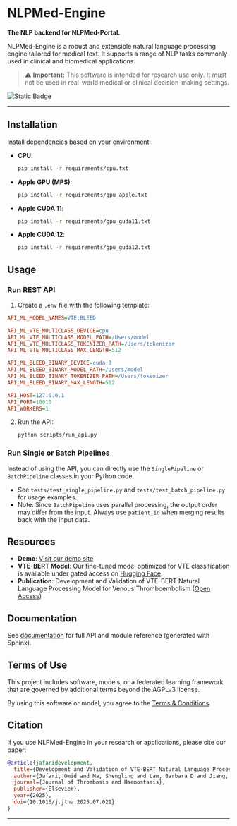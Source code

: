 <!--
SPDX-FileCopyrightText: Copyright (C) 2025 Omid Jafari <omidjafari.com>
SPDX-License-Identifier: AGPL-3.0-or-later

This program is free software: you can redistribute it and/or modify
it under the terms of the GNU Affero General Public License as published by
the Free Software Foundation, either version 3 of the License, or
(at your option) any later version.

This program is distributed in the hope that it will be useful,
but WITHOUT ANY WARRANTY; without even the implied warranty of
MERCHANTABILITY or FITNESS FOR A PARTICULAR PURPOSE.  See the
GNU Affero General Public License for more details.

You should have received a copy of the GNU Affero General Public License
along with this program.  If not, see <http://www.gnu.org/licenses/>.
-->

# NLPMed-Engine

**The NLP backend for NLPMed-Portal.**

NLPMed-Engine is a robust and extensible natural language processing engine tailored for medical text. It supports a range of NLP tasks commonly used in clinical and biomedical applications.

> ⚠️ **Important:** This software is intended for research use only. It must not be used in real-world medical or clinical decision-making settings.

![Static Badge](https://img.shields.io/badge/license-AGPLv3-blue)

---

## Installation

Install dependencies based on your environment:

- **CPU**:
  ```bash
  pip install -r requirements/cpu.txt
  ```

- **Apple GPU (MPS)**:
  ```bash
  pip install -r requirements/gpu_apple.txt
  ```

- **Apple CUDA 11**:
  ```bash
  pip install -r requirements/gpu_guda11.txt
  ```

- **Apple CUDA 12**:
  ```bash
  pip install -r requirements/gpu_guda12.txt
  ```

## Usage

### Run REST API

1. Create a `.env` file with the following template:

  ```ini
  API_ML_MODEL_NAMES=VTE,BLEED

  API_ML_VTE_MULTICLASS_DEVICE=cpu
  API_ML_VTE_MULTICLASS_MODEL_PATH=/Users/model
  API_ML_VTE_MULTICLASS_TOKENIZER_PATH=/Users/tokenizer
  API_ML_VTE_MULTICLASS_MAX_LENGTH=512

  API_ML_BLEED_BINARY_DEVICE=cuda:0
  API_ML_BLEED_BINARY_MODEL_PATH=/Users/model
  API_ML_BLEED_BINARY_TOKENIZER_PATH=/Users/tokenizer
  API_ML_BLEED_BINARY_MAX_LENGTH=512

  API_HOST=127.0.0.1
  API_PORT=10010
  API_WORKERS=1
  ```

2. Run the API:

   ```bash
   python scripts/run_api.py
   ```

### Run Single or Batch Pipelines

Instead of using the API, you can directly use the `SinglePipeline` or `BatchPipeline` classes in your Python code.

- See `tests/test_single_pipeline.py` and `tests/test_batch_pipeline.py` for usage examples.
- Note: Since `BatchPipeline` uses parallel processing, the output order may differ from the input. Always use `patient_id` when merging results back with the input data.

## Resources

- **Demo**: [Visit our demo site](https://nlpmed.demo.angli-lab.com/)
- **VTE-BERT Model**: Our fine-tuned model optimized for VTE classification is available under gated access on [Hugging Face](https://huggingface.co/ang-li-lab/VTE-BERT).
- **Publication**: Development and Validation of VTE-BERT Natural Language Processing Model for Venous Thromboembolism ([Open Access](https://www.jthjournal.org/article/S1538-7836(25)00484-2/fulltext))

## Documentation

See [documentation](https://ang-li-lab.github.io/NLPMed-Engine/) for full API and module reference (generated with Sphinx).

## Terms of Use

This project includes software, models, or a federated learning framework that are governed by additional terms beyond the AGPLv3 license.

By using this software or model, you agree to the [Terms & Conditions](./TERMS.md).

## Citation

If you use NLPMed-Engine in your research or applications, please cite our paper:

```bibtex
@article{jafaridevelopment,
  title={Development and Validation of VTE-BERT Natural Language Processing Model for Venous Thromboembolism},
  author={Jafari, Omid and Ma, Shengling and Lam, Barbara D and Jiang, Jun Y and Zhou, Emily and Ranjan, Mrinal and Ryu, Justine and Bandyo, Raka and Maghsoudi, Arash and Peng, Bo and others},
  journal={Journal of Thrombosis and Haemostasis},
  publisher={Elsevier},
  year={2025},
  doi={10.1016/j.jtha.2025.07.021}
}
```

---
